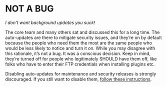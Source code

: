 # NOT A BUG

_I don’t want background updates you suck!_

The core team and many others sat and discussed this for a long time. The auto-updates are there to mitigate security issues, and they’re on by default because the people who need them the most are the same people who would be less likely to notice and turn it on. While you may disagree with this rationale, it’s not a bug. It was a conscious decision. Keep in mind, they’re turned off for people who legitimately SHOULD have them off, like folks who have to enter their FTP credentials when installing plugins etc.

Disabling auto-updates for maintenance and security releases is strongly discouraged. If you still want to disable them, [follow these instructions](http://codex.wordpress.org/Disabling_Automatic_Background_Updates).